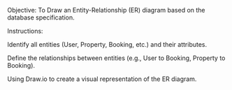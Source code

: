 Objective: To Draw an Entity-Relationship (ER) diagram based on the database specification.

Instructions:

Identify all entities (User, Property, Booking, etc.) and their attributes.

Define the relationships between entities (e.g., User to Booking, Property to Booking).

Using Draw.io to create a visual representation of the ER diagram.